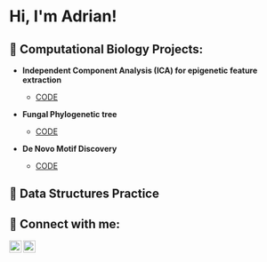 <h1>Hi, I'm Adrian! <br/></h1>

<h2>🧬 Computational Biology Projects:</h2>

- <b>Independent Component Analysis (ICA) for epigenetic feature extraction</b>
  - [CODE](repo_url)

- <b>Fungal Phylogenetic tree</b>
  - [CODE](repo_url)

- <b>De Novo Motif Discovery</b>
  - [CODE](repo_url)


<h2>💾 Data Structures Practice</h2>

<h2> 🤳 Connect with me:</h2>

[<img align="left" alt="JoshMadakor | LinkedIn" width="22px" src="https://cdn.jsdelivr.net/npm/simple-icons@v3/icons/linkedin.svg" />][linkedin]
[<img align="left" alt="JoshMadakor | Instagram" width="22px" src="https://cdn.jsdelivr.net/npm/simple-icons@v3/icons/instagram.svg" />][instagram]

[instagram]: https://www.instagram.com/adronz/
[linkedin]: www.linkedin.com/in/adrianihanson

<!--
**joshmadakor1/joshmadakor1** is a ✨ _special_ ✨ repository because its `README.md` (this file) appears on your GitHub profile.

Here are some ideas to get you started:

- 🔭 I’m currently working on ...
- 🌱 I’m currently learning ...
- 👯 I’m looking to collaborate on ...
- 🤔 I’m looking for help with ...
- 💬 Ask me about ...
- 📫 How to reach me: ...
- 😄 Pronouns: ...
- ⚡ Fun fact: ...
-->
